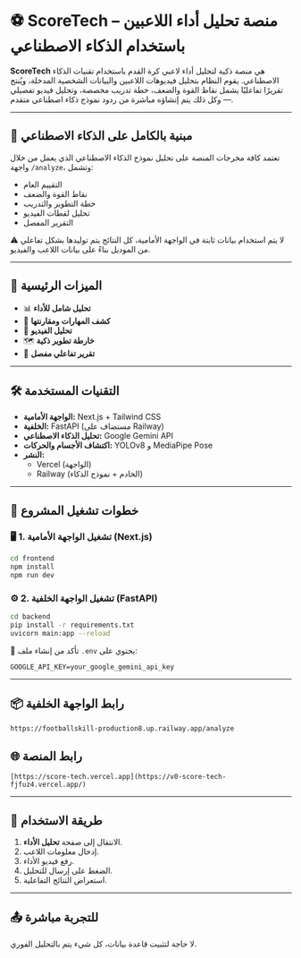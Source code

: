 # ⚽ ScoreTech – منصة تحليل أداء اللاعبين باستخدام الذكاء الاصطناعي

**ScoreTech** هي منصة ذكية لتحليل أداء لاعبي كرة القدم باستخدام تقنيات الذكاء الاصطناعي. يقوم النظام بتحليل فيديوهات اللاعبين والبيانات الشخصية المدخلة، ويُنتج تقريرًا تفاعليًا يشمل نقاط القوة والضعف، خطة تدريب مخصصة، وتحليل فيديو تفصيلي — وكل ذلك يتم إنشاؤه مباشرة من ردود نموذج ذكاء اصطناعي متقدم.

---

## 🧠 مبنية بالكامل على الذكاء الاصطناعي

تعتمد كافة مخرجات المنصة على تحليل نموذج الذكاء الاصطناعي الذي يعمل من خلال واجهة `/analyze`، وتشمل:

- التقييم العام
- نقاط القوة والضعف
- خطة التطوير والتدريب
- تحليل لقطات الفيديو
- التقرير المفصل

⚠️ لا يتم استخدام بيانات ثابتة في الواجهة الأمامية، كل النتائج يتم توليدها بشكل تفاعلي من الموديل بناءً على بيانات اللاعب والفيديو.

---

## 🚀 الميزات الرئيسية

- 📊 **تحليل شامل للأداء**
- 🧠 **كشف المهارات ومقارنتها**
- 🎥 **تحليل الفيديو**
- 🗺️ **خارطة تطوير ذكية**
- 📄 **تقرير تفاعلي مفصل**

---

## 🛠️ التقنيات المستخدمة

- **الواجهة الأمامية:** Next.js + Tailwind CSS
- **الخلفية:** FastAPI (مستضاف على Railway)
- **تحليل الذكاء الاصطناعي:** Google Gemini API
- **اكتشاف الأجسام والحركات:** YOLOv8 و MediaPipe Pose
- **النشر:**
  - Vercel (الواجهة)
  - Railway (الخادم + نموذج الذكاء)

---

## 🔧 خطوات تشغيل المشروع

### 🖥️ 1. تشغيل الواجهة الأمامية (Next.js)

```bash
cd frontend
npm install
npm run dev
```

### ⚙️ 2. تشغيل الواجهة الخلفية (FastAPI)

```bash
cd backend
pip install -r requirements.txt
uvicorn main:app --reload
```

📌 تأكد من إنشاء ملف `.env` يحتوي على:
```
GOOGLE_API_KEY=your_google_gemini_api_key
```

---

## 📦 رابط الواجهة الخلفية

```
https://footballskill-production8.up.railway.app/analyze
```

## 🌐 رابط المنصة

```
[https://score-tech.vercel.app](https://v0-score-tech-fjfuz4.vercel.app/)
```

---

## 🧪 طريقة الاستخدام

1. الانتقال إلى صفحة **تحليل الأداء**.
2. إدخال معلومات اللاعب.
3. رفع فيديو الأداء.
4. الضغط على إرسال للتحليل.
5. استعراض النتائج التفاعلية.

---

## 📤 للتجربة مباشرة

لا حاجة لتثبيت قاعدة بيانات، كل شيء يتم بالتحليل الفوري.
